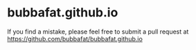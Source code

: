 # bubbafat.github.io
If you find a mistake, please feel free to submit a pull request at https://github.com/bubbafat/bubbafat.github.io

